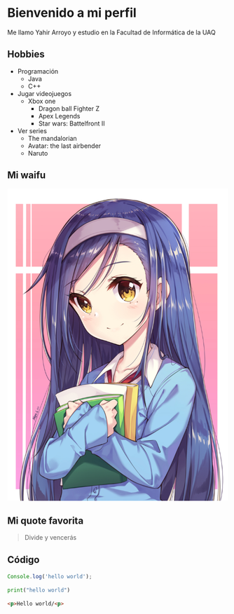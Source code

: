 # Bienvenido a mi perfil

Me llamo Yahir Arroyo y estudio en la Facultad de Informática de la UAQ

## Hobbies
- Programación
    - Java
    - C++
- Jugar videojuegos
    - Xbox one
        - Dragon ball Fighter Z
        - Apex Legends
        - Star wars: Battelfront II
- Ver series
    - The mandalorian
    - Avatar: the last airbender
    - Naruto

## Mi waifu
![Foto de mi waifu](Fumino.jpg)

## Mi quote favorita

> Divide y vencerás

## Código
```JavaScript
Console.log('hello world');
```
```Python
print("hello world")
```

```html
<p>Hello world/<p>
```